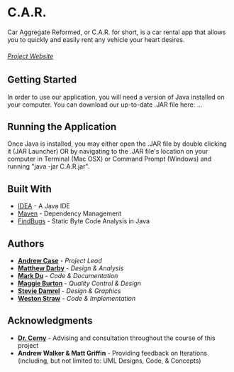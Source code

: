 # C.A.R.

Car Aggregate Reformed, or C.A.R. for short, is a car rental app that allows you to quickly and easily rent any vehicle your heart desires.

###### [Project Website](https://baylorsailor.github.io/C.A.R./site/)

## Getting Started

In order to use our application, you will need a version of Java installed on your computer. You can download our up-to-date .JAR file here: ...

## Running the Application

Once Java is installed, you may either open the .JAR file by double clicking it (JAR Launcher) OR by navigating to the .JAR file's location on your computer in Terminal (Mac OSX) or Command Prompt (Windows) and running "java -jar C.A.R.jar".
     
## Built With

* [IDEA](https://www.jetbrains.com/idea/) - A Java IDE
* [Maven](https://maven.apache.org/) - Dependency Management
* [FindBugs](https://plugins.jetbrains.com/plugin/3847-findbugs-idea) - Static Byte Code Analysis in Java

## Authors

* **[Andrew Case](https://github.com/AndrewC0128)** - *Project Lead*
* **[Matthew Darby](https://github.com/baylorSailor)** - *Design & Analysis*
* **[Mark Du](https://github.com/mdu2017)** - *Code & Documentation*
* **[Maggie Burton](https://github.com/maggie-burton)** - *Quality Control & Design*
* **[Stevie Damrel](https://github.com/Drumshadow)** - *Design & Graphics*
* **[Weston Straw](https://github.com/Wolf1200)** - *Code & Implementation*

## Acknowledgments

* **[Dr. Cerny](http://cs.baylor.edu/~cerny/)** - Advising and consultation throughout the course of this project
* **Andrew Walker & Matt Griffin** - Providing feedback on Iterations (including, but not limited to: UML Designs, Code, & Concepts)
